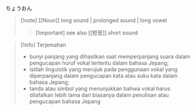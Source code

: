 ちょうおん
>[!note] [[Noun]]
>long sound | prolonged sound | long vowel 
> > [!important] see also
> > [[短音]] 
> > short sound

>[!info] Terjemahan
>- bunyi panjang yang dihasilkan saat memperpanjang suara dalam pengucapan huruf vokal tertentu dalam bahasa Jepang;  
>- istilah linguistik yang merujuk pada penggunaan vokal yang diperpanjang dalam pengucapan kata atau suku kata dalam bahasa Jepang;  
>- tanda atau simbol yang menunjukkan bahwa vokal harus dilafalkan lebih lama dari biasanya dalam penulisan atau pengucapan bahasa Jepang